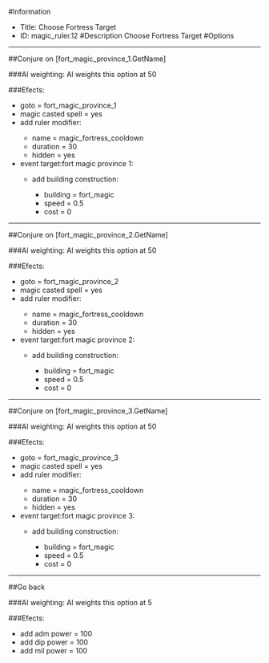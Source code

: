 #Information
 - Title: Choose Fortress Target
 - ID: magic_ruler.12
#Description
Choose Fortress Target
#Options

___
##Conjure on [fort_magic_province_1.GetName]

###AI weighting:
AI weights this option at 50


###Efects:<ul><li>goto = fort_magic_province_1</li><li>magic casted spell = yes</li><li>add ruler modifier:</li><ul><li>name = magic_fortress_cooldown</li><li>duration = 30</li><li>hidden = yes</li></ul><li>event target:fort magic province 1:</li><ul><li>add building construction:</li><ul><li>building = fort_magic</li><li>speed = 0.5</li><li>cost = 0</li></ul></ul></ul>

___
##Conjure on [fort_magic_province_2.GetName]

###AI weighting:
AI weights this option at 50


###Efects:<ul><li>goto = fort_magic_province_2</li><li>magic casted spell = yes</li><li>add ruler modifier:</li><ul><li>name = magic_fortress_cooldown</li><li>duration = 30</li><li>hidden = yes</li></ul><li>event target:fort magic province 2:</li><ul><li>add building construction:</li><ul><li>building = fort_magic</li><li>speed = 0.5</li><li>cost = 0</li></ul></ul></ul>

___
##Conjure on [fort_magic_province_3.GetName]

###AI weighting:
AI weights this option at 50


###Efects:<ul><li>goto = fort_magic_province_3</li><li>magic casted spell = yes</li><li>add ruler modifier:</li><ul><li>name = magic_fortress_cooldown</li><li>duration = 30</li><li>hidden = yes</li></ul><li>event target:fort magic province 3:</li><ul><li>add building construction:</li><ul><li>building = fort_magic</li><li>speed = 0.5</li><li>cost = 0</li></ul></ul></ul>

___
##Go back

###AI weighting:
AI weights this option at 5


###Efects:<ul><li>add adm power = 100</li><li>add dip power = 100</li><li>add mil power = 100</li></ul>
